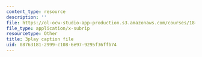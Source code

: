 ```yaml
---
content_type: resource
description: ''
file: https://ol-ocw-studio-app-production.s3.amazonaws.com/courses/18-01-single-variable-calculus-fall-2006/087631812999c1086e979295f36ffb74_9v25gg2qJYE.srt
file_type: application/x-subrip
resourcetype: Other
title: 3play caption file
uid: 08763181-2999-c108-6e97-9295f36ffb74
---
```

